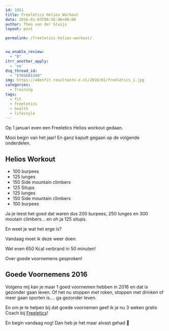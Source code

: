 ```yaml
---
id: 1051
title: Freeletics Helios Workout
date: 2016-01-03T06:56:46+00:00
author: Theo van der Sluijs
layout: post

permalink: /freeletics-helios-workout/


vw_enable_review:
  - "0"
itrr_another_apply:
  - 'no'
dsq_thread_id:
  - "5765681349"
img: https://40enfit.resultants-e.nl/2016/01/freeletics_1.jpg
categories:
  - Training
tags:
  - fit
  - freeletics
  - health
  - lifestyle
---
```

Op 1 januari even een Freeletics Helios workout gedaan.

Mooi begin van het jaar! En ganz kaputt gegaan op de volgende onderdelen.<!--more-->

## Helios Workout

* 100 burpees
* 125 lunges
* 150 Side mountain climbers
* 125 Situps
* 125 lunges
* 150 Side mountain climbers
* 100 burpees

Ja je leest het goed dat waren dus 200 burpees, 250 lunges en 300 moutain climbers&#8230; en oh ja 125 situps.

En weet je wat het erge is?

Vandaag moet ik deze weer doen.

Wel even 650 Kcal verbrand in 50 minuten!

Over goede voornemens gesproken!

## Goede Voornemens 2016

Volgens mij kan je maar 1 goed voornemen hebben in 2016 en dat is gezonder gaan leven. Of het nu stoppen met roken, stoppen met drinken of meer gaan sporten is&#8230;. ga gezonder leven.

En om je te helpen bij dat goede voornemen geef ik je nu 3 weken gratis Coach bij <a href="https://www.freeletics.com/r/theov-SywtcT" target="_blank">Freeletics</a>!

En begin vandaag nog! Dan heb je het maar alvast gehad 🙂